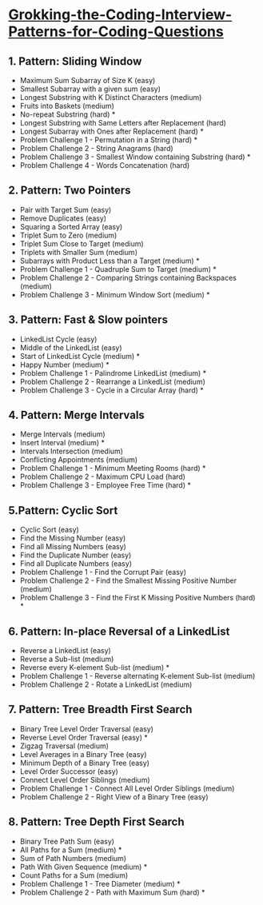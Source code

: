 # [Grokking-the-Coding-Interview-Patterns-for-Coding-Questions](https://www.educative.io/courses/grokking-the-coding-interview)

## 1. Pattern: Sliding Window
- Maximum Sum Subarray of Size K (easy)
- Smallest Subarray with a given sum (easy)
- Longest Substring with K Distinct Characters (medium)
- Fruits into Baskets (medium)
- No-repeat Substring (hard) *
- Longest Substring with Same Letters after Replacement (hard)
- Longest Subarray with Ones after Replacement (hard) *
- Problem Challenge 1 - Permutation in a String (hard) *
- Problem Challenge 2 - String Anagrams (hard)
- Problem Challenge 3 - Smallest Window containing Substring (hard) *
- Problem Challenge 4 - Words Concatenation (hard) 

## 2. Pattern: Two Pointers
- Pair with Target Sum (easy)
- Remove Duplicates (easy)
- Squaring a Sorted Array (easy)
- Triplet Sum to Zero (medium)
- Triplet Sum Close to Target (medium)
- Triplets with Smaller Sum (medium)
- Subarrays with Product Less than a Target (medium) *
- Problem Challenge 1 - Quadruple Sum to Target (medium) *
- Problem Challenge 2 - Comparing Strings containing Backspaces (medium)
- Problem Challenge 3 - Minimum Window Sort (medium) *


## 3. Pattern: Fast & Slow pointers
- LinkedList Cycle (easy)
- Middle of the LinkedList (easy)
- Start of LinkedList Cycle (medium) *
- Happy Number (medium) * 
- Problem Challenge 1 - Palindrome LinkedList (medium) *
- Problem Challenge 2 - Rearrange a LinkedList (medium)
- Problem Challenge 3 - Cycle in a Circular Array (hard) *

## 4. Pattern: Merge Intervals
- Merge Intervals (medium)
- Insert Interval (medium) *
- Intervals Intersection (medium)
- Conflicting Appointments (medium)
- Problem Challenge 1 - Minimum Meeting Rooms (hard) *
- Problem Challenge 2 - Maximum CPU Load (hard)
- Problem Challenge 3 - Employee Free Time (hard) *

## 5.Pattern: Cyclic Sort
- Cyclic Sort (easy)
- Find the Missing Number (easy)
- Find all Missing Numbers (easy)
- Find the Duplicate Number (easy)
- Find all Duplicate Numbers (easy)
- Problem Challenge 1 - Find the Corrupt Pair (easy)
- Problem Challenge 2 - Find the Smallest Missing Positive Number (medium)
- Problem Challenge 3 - Find the First K Missing Positive Numbers (hard) *

## 6. Pattern: In-place Reversal of a LinkedList
- Reverse a LinkedList (easy) 
- Reverse a Sub-list (medium) 
- Reverse every K-element Sub-list (medium) *
- Problem Challenge 1 - Reverse alternating K-element Sub-list (medium)
- Problem Challenge 2 - Rotate a LinkedList (medium)

## 7. Pattern: Tree Breadth First Search
- Binary Tree Level Order Traversal (easy)
- Reverse Level Order Traversal (easy) * 
- Zigzag Traversal (medium)
- Level Averages in a Binary Tree (easy)
- Minimum Depth of a Binary Tree (easy) 
- Level Order Successor (easy)
- Connect Level Order Siblings (medium)
- Problem Challenge 1 - Connect All Level Order Siblings (medium)
- Problem Challenge 2 - Right View of a Binary Tree (easy) 

## 8. Pattern: Tree Depth First Search
- Binary Tree Path Sum (easy)
- All Paths for a Sum (medium) *
- Sum of Path Numbers (medium)
- Path With Given Sequence (medium) *
- Count Paths for a Sum (medium)
- Problem Challenge 1 - Tree Diameter (medium) *
- Problem Challenge 2 - Path with Maximum Sum (hard) *
